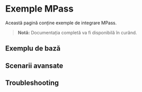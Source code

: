 # Exemple MPass

Această pagină conține exemple de integrare MPass.

> **Notă:** Documentația completă va fi disponibilă în curând.

## Exemplu de bază

## Scenarii avansate

## Troubleshooting